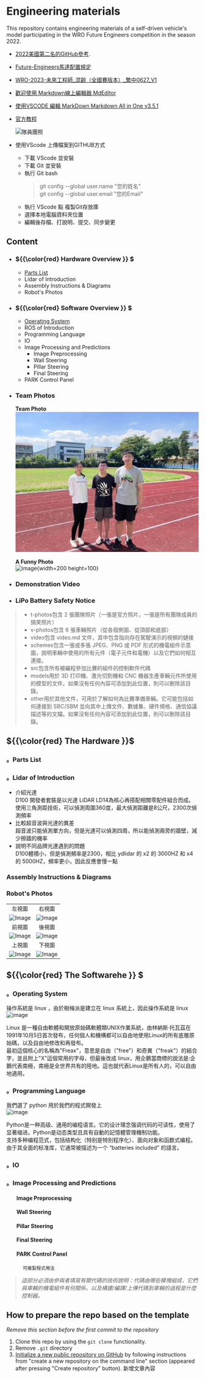Engineering materials
====

This repository contains engineering materials of a self-driven vehicle's model participating in the WRO Future Engineers competition in the season 2022.
* [2022美國第二名的GitHub參考](https://github.com/definitely-nobody-is-here/SPARK_Future-Engineers_2022?fbclid=IwAR00_3dfM16glfze2lCYE--QD1HyJoParn6c9IV0YEm_ZA2aLQ1S2wIMOSM_aem_AbD82MjkT8YgQMrDoxd_dTQKZyMoBclmGeazY_IAPRwTwzgrg0K8dnOkb8TkuzYEPvc).
* [Future-Engineers馬達配置規定](https://www.era.org.tw/main/wp-content/uploads/2023/06/Future-Engineers%E9%A6%AC%E9%81%94%E9%85%8D%E7%BD%AE%E8%A6%8F%E5%AE%9A.pdf)
* [WRO-2023-未來工程師_混齡（全國賽版本）_繁中0627_V1](https://www.era.org.tw/main/wp-content/uploads/2023/06/WRO-2023-%E6%9C%AA%E4%BE%86%E5%B7%A5%E7%A8%8B%E5%B8%AB_%E6%B7%B7%E9%BD%A1%EF%BC%88%E5%85%A8%E5%9C%8B%E8%B3%BD%E7%89%88%E6%9C%AC%EF%BC%89_%E7%B9%81%E4%B8%AD0627_V1.pdf)
* [歡迎使用 Markdown線上編輯器 MdEditor](https://www.mdeditor.tw/)
* [使用VSCODE 編輯 MarkDown   Markdown All in One  v3.5.1 ](https://ithelp.ithome.com.tw/articles/10225442)
* [官方教程](https://markdown.com.cn/basic-syntax/headings.html)

  ![隊員團照](t-photos/361805505_123532367463201_6761739400430320780_n.jpg "隊員團照")
* 使用VScode 上傳檔案到GITHUB方式
  - 下載 VScode 並安裝 
  - 下載 Git  並安裝
  - 執行 Git bash 
    > git config --global user.name "您的姓名"  
    > git config --global user.email "您的Email"   
  - 執行 VScode 點 複製Git存放庫
  - 選擇本地電腦資料夾位置
  - 編輯後存檔、打說明、提交、同步變更
 
## Content
- ### ${{\color{red} Hardware Overview }} $ 
  - [Parts List](#parts-list)
  - Lidar of Introduction
  - Assembly Instructions & Diagrams
  - Robot's Photos
- ### ${{\color{red} Software Overview }} $ 
  - [Operating System](#operating-system)
  - ROS of Introduction
  - Programming Language
  - IO
  - Image Processing and Predictions
    - Image Preprocessing
    - Wall Steering
    - Pillar Steering
    - Final Steering
  - PARK Control Panel
- ### Team Photos
  **Team Photo**  
  ![image](/t-photos/team%20photo.jpg)
  
  **A Funny Photo**  
  ![image](https://github.com/kirkhu/WRO2023_Future-Engineers-Fire-On-All-Cylinders/blob/main/t-photos/funny%20photo.jpg){width=200 height=100}
- ### Demonstration Video
- ### LiPo Battery Safety Notice

> * t-photos包含 2 張團隊照片（一張是官方照片，一張是所有團隊成員的搞笑照片）
> * v-photos包含 6 張車輛照片（從各個側面、從頂部和底部）
> * video包含 video.md 文件，其中包含指向存在駕駛演示的視頻的鏈接
> * schemes包含一張或多張 JPEG、PNG 或 PDF 形式的機電組件示意圖，說明車輛中使用的所有元件（電子元件和電機）以及它們如何相互連接。
> * src包含所有被編程參加比賽的組件的控制軟件代碼
> * models用於 3D 打印機、激光切割機和 CNC 機器生產車輛元件所使用的模型的文件。如果沒有任何內容可添加到此位置，則可以刪除該目錄。
> * other用於其他文件，可用於了解如何為比賽準備車輛。它可能包括如何連接到 SBC/SBM 並向其中上傳文件、數據集、硬件規格、通信協議描述等的文檔。如果沒有任何內容可添加到此位置，則可以刪除該目錄。

 ## ${{\color{red} The Hardware }}$ 
   ### 。Parts List
   ### 。Lidar of Introduction
   - 介紹光達  
     D100 開發者套裝是以光達 LiDAR LD14為核心再搭配相關零配件組合而成。  
     使用三角測距技術，可以偵測周圍360度，最大偵測距離是8公尺，2300次偵測頻率  
   - 比較超音波與光達的異差  
     超音波只能偵測單方向，但是光達可以偵測四周，所以能偵測兩旁的牆壁，減少擦牆的機率  
   - 說明不同品牌光達遇到的問題  
     D100體積小，但是偵測頻率是2300，相比 ydlidar 的 x2 的 3000HZ 和 x4 的 5000HZ，頻率更小，因此反應會慢一點  
   ### Assembly Instructions & Diagrams
   ### Robot's Photos   
|        |        |  
| :----: | :----: |  
|  左視圖 | 右視圖 |
| <img src="https://github.com/kirkhu/WRO2023_Future-Engineers-Fire-On-All-Cylinders/blob/main/v-photos/Left_view.png" alt="Image"> | <img src="https://github.com/kirkhu/WRO2023_Future-Engineers-Fire-On-All-Cylinders/blob/main/v-photos/Right_view.png" alt="Image"> |
|  前視圖  |  後視圖   |    
| <img src="https://github.com/kirkhu/WRO2023_Future-Engineers-Fire-On-All-Cylinders/blob/main/v-photos/front_view.png" alt="Image"> | <img src="https://github.com/kirkhu/WRO2023_Future-Engineers-Fire-On-All-Cylinders/blob/main/v-photos/rear_view.png" alt="Image"> | 
|  上視圖  |  下視圖   |   
| <img src="https://github.com/kirkhu/WRO2023_Future-Engineers-Fire-On-All-Cylinders/blob/main/v-photos/top_view.png" alt="Image"> | <img src="https://github.com/kirkhu/WRO2023_Future-Engineers-Fire-On-All-Cylinders/blob/main/v-photos/bottom-view.png" alt="Image"> |   

 ## ${{\color{red} The Softwarehe }} $ 
   ### 。Operating System
   操作系統是 linux ，由於樹梅派是建立在 linux 系統上，因此操作系統是 linux  
   ![image](https://github.com/kirkhu/WRO2023_Future-Engineers-Fire-On-All-Cylinders/blob/main/src/linux.png)   
   
   Linux 是一種自由軟體和開放原始碼軟體類UNIX作業系統，由林納斯·托瓦茲在1991年10月5日首次發布，任何個人和機構都可以自由地使用Linux的所有底層原始碼，以及自由地修改和再發布。  
   最初這個核心的名稱為"Freax"，意思是自由（"free"）和奇異（"freak"）的結合字，並且附上"X"這個常用的字母，但最後改成 linux，用企鵝當商標的說法是:企鵝代表南極，南極是全世界共有的陸地。這也就代表Linux是所有人的，可以自由地適用。
   
   ### 。Programming Language
   我們選了 python 用於我們的程式開發上  
   ![image](https://github.com/kirkhu/WRO2023_Future-Engineers-Fire-On-All-Cylinders/blob/main/src/python.png)  
   
   Python是一种高级、通用的编程语言。它的设计理念强调代码的可读性，使用了显著缩进。Python是动态类型且具有自動的記憶體管理機制功能。  
   支持多种编程范式，包括结构化（特别是特別程序化）、面向对象和函数式编程。由于其全面的标准库，它通常被描述为一个 “batteries included” 的語言。  
   ### 。IO
   ### 。Image Processing and Predictions
   ####  &nbsp;&nbsp;&nbsp;&nbsp;&nbsp;&nbsp;&nbsp;&nbsp;Image Preprocessing
   ####  &nbsp;&nbsp;&nbsp;&nbsp;&nbsp;&nbsp;&nbsp;&nbsp;Wall Steering
   ####  &nbsp;&nbsp;&nbsp;&nbsp;&nbsp;&nbsp;&nbsp;&nbsp;Pillar Steering
   ####  &nbsp;&nbsp;&nbsp;&nbsp;&nbsp;&nbsp;&nbsp;&nbsp;Final Steering
   ####  &nbsp;&nbsp;&nbsp;&nbsp;&nbsp;&nbsp;&nbsp;&nbsp;PARK Control Panel
          可複製程式用法
    
> _這部分必須由參與者填寫有關代碼的技術說明：代碼由哪些模塊組成，它們與車輛的機電組件有何關係，以及構建/編譯/上傳代碼到車輛的過程是什麼控制器。_

## How to prepare the repo based on the template

_Remove this section before the first commit to the repository_

1. Clone this repo by using the `git clone` functionality.
2. Remove `.git` directory
3. [Initialize a new public repository on GitHub](https://github.com/new) by following instructions from "create a new repository on the command line" section (appeared after pressing "Create repository" button).
新增文章內容
